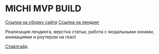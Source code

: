 # MICHI MVP BUILD

[Ссылка на сборку сайта](https://annezi.github.io/prod-3c/)
[Ссылка на лендинг](https://annezi.github.io/prod-3c/#/landing)

Реализация лендинга, верстка статьи, работа с модальными окнами, анимациями и роутером на react

[Стайлгайд](https://annezi.github.io/prod-3c/#/styleguide)
